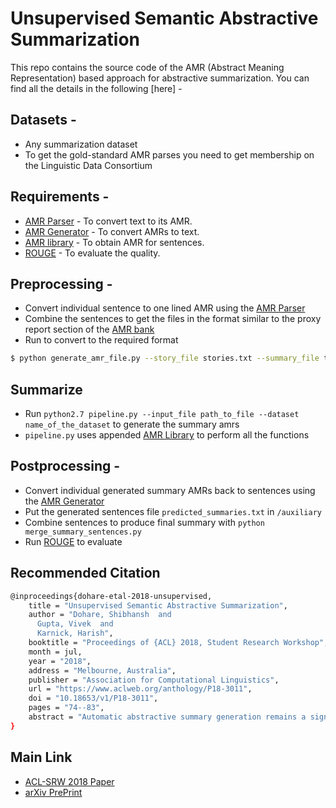 # Unsupervised Semantic Abstractive Summarization

This repo contains the source code of the AMR (Abstract Meaning Representation) based approach for abstractive summarization. You can find all the details in the following [here] - 

## Datasets - 
* Any summarization dataset
* To get the gold-standard AMR parses you need to get membership on the Linguistic Data Consortium

## Requirements -
* [AMR Parser](https://github.com/RikVN/AMR) - To convert text to its AMR.
* [AMR Generator](https://github.com/sinantie/NeuralAmr) - To convert AMRs to text.
* [AMR library](https://github.com/shibhansh/amr_library) - To obtain AMR for sentences.
* [ROUGE](https://www.aclweb.org/anthology/W04-1013.pdf) - To evaluate the quality.

## Preprocessing - 
* Convert individual sentence to one lined AMR using the [AMR Parser](https://github.com/RikVN/AMR)
* Combine the sentences to get the files in the format similar to the proxy report section of the [AMR bank](https://github.com/shibhansh/amr_library)
* Run to convert to the required format
```sh
$ python generate_amr_file.py --story_file stories.txt --summary_file target_summaries.txt
```

## Summarize
* Run `python2.7 pipeline.py --input_file path_to_file --dataset name_of_the_dataset` to generate the summary amrs
* `pipeline.py` uses appended [AMR Library](https://github.com/shibhansh/amr_library) to perform all the functions

## Postprocessing - 
* Convert individual generated summary AMRs back to sentences using the [AMR Generator](https://github.com/sinantie/NeuralAmr)
* Put the generated sentences file `predicted_summaries.txt` in `/auxiliary` 
* Combine sentences to produce final summary with `python merge_summary_sentences.py`
* Run [ROUGE](https://www.aclweb.org/anthology/W04-1013.pdf) to evaluate

## Recommended Citation
```sh
@inproceedings{dohare-etal-2018-unsupervised,
    title = "Unsupervised Semantic Abstractive Summarization",
    author = "Dohare, Shibhansh  and
      Gupta, Vivek  and
      Karnick, Harish",
    booktitle = "Proceedings of {ACL} 2018, Student Research Workshop",
    month = jul,
    year = "2018",
    address = "Melbourne, Australia",
    publisher = "Association for Computational Linguistics",
    url = "https://www.aclweb.org/anthology/P18-3011",
    doi = "10.18653/v1/P18-3011",
    pages = "74--83",
    abstract = "Automatic abstractive summary generation remains a significant open problem for natural language processing. In this work, we develop a novel pipeline for Semantic Abstractive Summarization (SAS). SAS, as introduced by Liu et. al. (2015) first generates an AMR graph of an input story, through which it extracts a summary graph and finally, creates summary sentences from this summary graph. Compared to earlier approaches, we develop a more comprehensive method to generate the story AMR graph using state-of-the-art co-reference resolution and Meta Nodes. Which we then use in a novel unsupervised algorithm based on how humans summarize a piece of text to extract the summary sub-graph. Our algorithm outperforms the state of the art SAS method by 1.7{\%} F1 score in node prediction.",
}
```

## Main Link
* [ACL-SRW 2018 Paper](https://www.aclweb.org/anthology/P18-3011.pdf)
* [arXiv PrePrint](https://arxiv.org/pdf/1706.01678.pdf)
